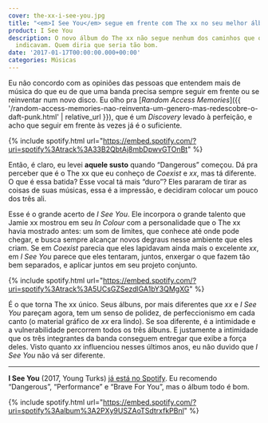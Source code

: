 ```yaml
---
cover: the-xx-i-see-you.jpg
title: "<em>I See You</em> segue em frente com The xx no seu melhor álbum até aqui."
product: I See You
description: O novo álbum do The xx não segue nenhum dos caminhos que os álbuns anteriores
  indicavam. Quem diria que seria tão bom.
date: '2017-01-17T00:00:00.000+00:00'
categories: Músicas
---
```


Eu não concordo com as opiniões das pessoas que entendem mais de música do que eu de que uma banda precisa sempre seguir em frente ou se reinventar num novo disco. Eu olho pra [_Random Access Memories_]({{ '/random-access-memories-nao-reinventa-um-genero-mas-redescobre-o-daft-punk.html' | relative_url }}), que é um _Discovery_ levado à perfeição, e acho que seguir em frente às vezes já é o suficiente.

{% include spotify.html url="https://embed.spotify.com/?uri=spotify%3Atrack%3A33B2QbtAj8mbDpwvGTOnBt" %}

Então, é claro, eu levei **aquele susto** quando “Dangerous” começou. Dá pra perceber que é o The xx que eu conheço de _Coexist_ e _xx_, mas tá diferente. O que é essa batida? Esse vocal tá mais “duro”? Eles pararam de tirar as coisas de suas músicas, essa é a impressão, e decidiram colocar um pouco dos três ali.

Esse é o grande acerto de _I See You_. Ele incorpora o grande talento que Jamie xx mostrou em seu _In Colour_ com a personalidade que o The xx havia mostrado antes: um som de limites, que conhece até onde pode chegar, e busca sempre alcançar novos degraus nesse ambiente que eles criam. Se em _Coexist_ parecia que eles lapidavam ainda mais o excelente _xx_, em _I See You_ parece que eles tentaram, juntos, enxergar o que fazem tão bem separados, e aplicar juntos em seu projeto conjunto.

{% include spotify.html url="https://embed.spotify.com/?uri=spotify%3Atrack%3A5UCsGZSezdlGA1bY3QMgXG" %}

É o que torna The xx único. Seus álbuns, por mais diferentes que _xx_ e _I See You_ pareçam agora, tem um senso de polidez, de perfeccionismo em cada canto (o material gráfico de _xx_ era lindo). Se soa diferente, é a intimidade e a vulnerabilidade percorrem todos os três álbuns. E justamente a intimidade que os três integrantes da banda conseguem entregar que exibe a força deles. Visto quanto _xx_ influenciou nesses últimos anos, eu não duvido que _I See You_ não vá ser diferente.

---

**I See You** (2017, Young Turks) [já está no Spotify](https://open.spotify.com/album/2PXy9USZAoTSdtrxfkPBnl). Eu recomendo “Dangerous”, “Performance” e “Brave For You”, mas o álbum todo é bom.

{% include spotify.html url="https://embed.spotify.com/?uri=spotify%3Aalbum%3A2PXy9USZAoTSdtrxfkPBnl" %}
